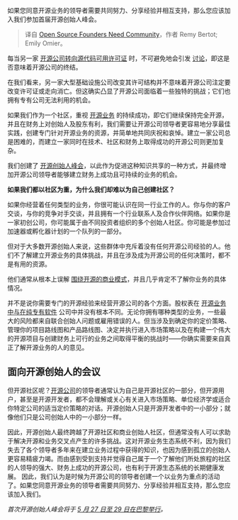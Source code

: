 
<!--
title: 开源创始人需要社区
cover: https://cdn.thenewstack.io/media/2024/05/c1b7002f-ai-generated-8334296_1280.jpg
-->

如果您同意开源业务的领导者需要共同努力、分享经验并相互支持，那么您应该加入我们参加首届开源创始人峰会。

> 译自 [Open Source Founders Need Community](https://thenewstack.io/open-source-founders-need-community/)，作者 Remy Bertot; Emily Omier。

每当另一家 [开源公司转向源代码可用许可证](https://redis.com/blog/redis-adopts-dual-source-available-licensing/) 时，不可避免地会引发 [讨论](https://thenewstack.io/linux-foundation-forks-the-open-source-redis-as-valkey/)，即这是否意味着开源公司的终结。

在我们看来，另一家大型基础设施公司改变其许可结构并不意味着开源公司注定要改变许可证或走向消亡。但这确实凸显了开源公司面临着一些独特的挑战；它们也拥有专有公司无法利用的机会。

如果我们作为一个社区，重视 [开源业务](https://thenewstack.io/ebay-betting-on-open-source-is-great-for-your-business/) 的持续成功，即它们继续保持完全开源，并且在财务上对创始人及股东有利，我们需要让开源公司领导者更容易地分享最佳实践，创建专门针对开源业务的资源，并简单地共同庆祝和哀悼。建立一家公司总是困难的，而建立一家同时在技术、社区和财务上取得成功的开源公司则更加复杂。

我们创建了 [开源创始人峰会](https://05f5.com/)，以此作为促进这种知识共享的一种方式，并最终增加开源公司领导者能够建立财务上成功且可持续的业务的机会。

**如果我们都以社区为重，为什么我们却难以为自己创建社区？**

如果你经营着任何类型的业务，你很可能认识在同一行业工作的人。你与你的客户交谈，与你的竞争对手交谈，并且拥有一个行业联系人及合作伙伴网络。如果你是一家初创公司，你可能属于由不同投资者组织的多个创始人社区。你可能是参加过加速器或孵化器计划的一个队列的一部分。

但对于大多数开源创始人来说，这些群体中充斥着没有任何开源公司经验的人。他们不了解建立开源业务的具体挑战，并且在涉及成为开源公司的任何决策时，都不是有用的资源。

他们通常从根本上误解 [围绕开源的商业模式](https://thenewstack.io/entrepreneurship-for-engineers-open-source-business-models/)，并且几乎肯定不了解你业务的具体情况。

并不是说你需要专门的开源经验来经营开源公司的各个方面。股权表在 [开源业务中与在纯专有软件](https://thenewstack.io/what-being-an-open-source-software-vendor-really-means/) 公司中并没有根本不同。无论你拥有哪种类型的业务，一些最大的风险都来自联合创始人问题或雇用错误的人。但当涉及到确定你的定价策略、管理你的项目路线图和产品路线图、决定并执行进入市场策略以及在构建一个伟大的开源项目与创建财务上可行的业务之间取得平衡的挑战时——你确实需要来自真正了解开源业务的人的意见。

## 面向开源创始人的会议

但开源社区呢？[开源公司](https://thenewstack.io/entrepreneurship-for-engineers-non-developer-tool-open-source-companies/)的领导者通常认为自己是开源社区的一部分，但开源用户，甚至是开源开发者，都不会理解或关心有关进入市场策略、单位经济学或适合你特定公司的适当定价策略的对话。开源创始人只是开源开发者中的一小部分；就像他们只是公司创始人中的一小部分一样。

因此，开源创始人最终跨越了开源社区和商业创始人社区，但通常没有人可以求助于解决开源和业务交叉点产生的许多挑战。这对开源业务生态系统不利，因为我们失去了各个领导者多年来在建立业务过程中获得的知识，也因为感到孤立的创始人更容易精疲力竭。而由感到受到支持并觉得自己属于一个了解他们所处旅程的社区的人领导的强大、财务上成功的开源公司，也有利于开源生态系统的长期健康发展。
因此，我们认为是时候为开源公司的领导者创建一个以业务为重点的活动了。如果您同意开源业务的领导者需要共同努力、分享经验并相互支持，那么您应该加入我们。

*首次开源创始人峰会将于 [5 月 27 日至 29 日在巴黎举行](https://05f5.com/schedule)。*
